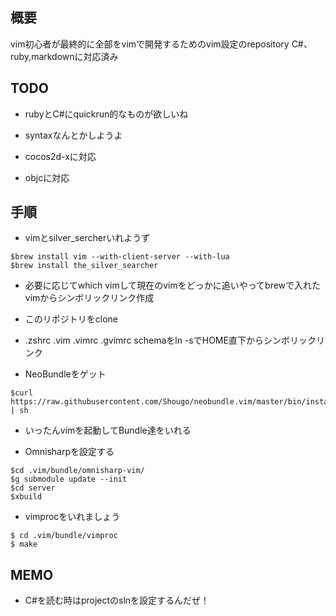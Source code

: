 ## 概要
vim初心者が最終的に全部をvimで開発するためのvim設定のrepository
C#、ruby,markdownに対応済み

## TODO

- rubyとC#にquickrun的なものが欲しいね

- syntaxなんとかしようよ

- cocos2d-xに対応

- objcに対応

## 手順

- vimとsilver_sercherいれようず

```
$brew install vim --with-client-server --with-lua
$brew install the_silver_searcher
```

- 必要に応じてwhich vimして現在のvimをどっかに追いやってbrewで入れたvimからシンボリックリンク作成

- このリポジトリをclone

- .zshrc .vim .vimrc .gvimrc schemaをln -sでHOME直下からシンボリックリンク

- NeoBundleをゲット

```
$curl https://raw.githubusercontent.com/Shougo/neobundle.vim/master/bin/install.sh | sh
```

- いったんvimを起動してBundle達をいれる

- Omnisharpを設定する

```
$cd .vim/bundle/omnisharp-vim/
$g submodule update --init
$cd server
$xbuild
```

- vimprocをいれましょう

```
$ cd .vim/bundle/vimproc
$ make
```

## MEMO

- C#を読む時はprojectのslnを設定するんだぜ！
